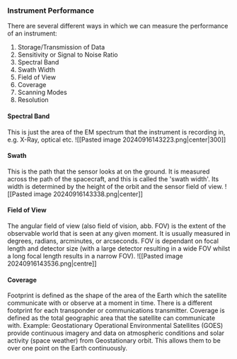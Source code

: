 ### Instrument Performance
There are several different ways in which we can measure the performance of an instrument:
1) Storage/Transmission of Data
2) Sensitivity or Signal to Noise Ratio
3) Spectral Band
4) Swath Width
5) Field of View
6) Coverage
7) Scanning Modes
8) Resolution

#### Spectral Band
This is just the area of the EM spectrum that the instrument is recording in, e.g. X-Ray, optical etc.
![[Pasted image 20240916143223.png|center|300]]
#### Swath
This is the path that the sensor looks at on the ground. It is measured across the path of the spacecraft, and this is called the 'swath width'. Its width is determined by the height of the orbit and the sensor field of view.
![[Pasted image 20240916143338.png|center]]
#### Field of View
The angular field of view (also field of vision, abb. FOV) is the extent of the observable world that is seen at any given moment. It is usually measured in degrees, radians, arcminutes, or arcseconds. FOV is dependant on focal length and detector size (with a large detector resulting in a wide FOV whilst a long focal length results in a narrow FOV).
![[Pasted image 20240916143536.png|centre]]
#### Coverage
Footprint is defined as the shape of the area of the Earth which the satellite communicate with or observe at a moment in time. There is a different footprint for each transponder or communications transmitter. Coverage is defined as the total geographic area that the satellite can communicate with. Example: Geostationary Operational Environmental Satellites (GOES) provide continuous imagery and data on atmospheric conditions and solar activity (space weather) from Geostationary orbit. This allows them to be over one point on the Earth continuously.
